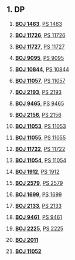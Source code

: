 ## 1. DP

1. [**BOJ 1463**](https://www.acmicpc.net/problem/1463), 
[PS 1463](https://github.com/kimhyeon/PS/blob/master/src/DP_1/PS1463.java)

2. [**BOJ 11726**](https://www.acmicpc.net/problem/11726), 
[PS 11726](https://github.com/kimhyeon/PS/blob/master/src/DP_1/PS11726.java)

3. [**BOJ 11727**](https://www.acmicpc.net/problem/11727), 
[PS 11727](https://github.com/kimhyeon/PS/blob/master/src/DP_1/PS11727.java)

4. [**BOJ 9095**](https://www.acmicpc.net/problem/9095), 
[PS 9095](https://github.com/kimhyeon/PS/blob/master/src/DP_1/PS9095.java)

5. [**BOJ 10844**](https://www.acmicpc.net/problem/10844), 
[PS 10844](https://github.com/kimhyeon/PS/blob/master/src/DP_1/PS10844.java)

6. [**BOJ 11057**](https://www.acmicpc.net/problem/10844), 
[PS 11057](https://github.com/kimhyeon/PS/blob/master/src/DP_1/PS11057.java)

7. [**BOJ 2193**](https://www.acmicpc.net/problem/2193),
[PS 2193](https://github.com/kimhyeon/PS/blob/master/src/DP_1/PS2193.java)

8. [**BOJ 9465**](https://www.acmicpc.net/problem/9465),
[PS 9465](https://github.com/kimhyeon/PS/blob/master/src/DP_1/PS9465.java)

9. [**BOJ 2156**](https://www.acmicpc.net/problem/2156),
[PS 2156](https://github.com/kimhyeon/PS/blob/master/src/DP_1/PS2156.java)

10. [**BOJ 11053**](https://www.acmicpc.net/problem/11053),
[PS 11053](https://github.com/kimhyeon/PS/blob/master/src/DP_1/PS11053.java)

11. [**BOJ 11055**](https://www.acmicpc.net/problem/11055),
[PS 11055](https://github.com/kimhyeon/PS/blob/master/src/DP_1/PS11055.java)

12. [**BOJ 11722**](https://www.acmicpc.net/problem/11722),
[PS 11722](https://github.com/kimhyeon/PS/blob/master/src/DP_1/PS11722.java)

13. [**BOJ 11054**](https://www.acmicpc.net/problem/11054),
[PS 11054](https://github.com/kimhyeon/PS/blob/master/src/DP_1/PS11054.java)

14. [**BOJ 1912**](https://www.acmicpc.net/problem/1912), 
[PS 1912](https://github.com/kimhyeon/PS/blob/master/src/DP_1/PS1912.java)

14. [**BOJ 2579**](https://www.acmicpc.net/problem/2579), 
[PS 2579](https://github.com/kimhyeon/PS/blob/master/src/DP_1/PS2579.java)

14. [**BOJ 1699**](https://www.acmicpc.net/problem/1699), 
[PS 1699](https://github.com/kimhyeon/PS/blob/master/src/DP_1/PS1699.java)

14. [**BOJ 2133**](https://www.acmicpc.net/problem/2133),
[PS 2133](https://github.com/kimhyeon/PS/blob/master/src/DP_1/PS2133.java)

14. [**BOJ 9461**](https://www.acmicpc.net/problem/9461),
[PS 9461](https://github.com/kimhyeon/PS/blob/master/src/DP_1/PS9461.java)

14. [**BOJ 2225**](https://www.acmicpc.net/problem/2225),
[PS 2225](https://github.com/kimhyeon/PS/blob/master/src/DP_1/PS2225.java)

14. [**BOJ 2011**](https://www.acmicpc.net/problem/2011)

14. [**BOJ 11052**](https://www.acmicpc.net/problem/11052)



